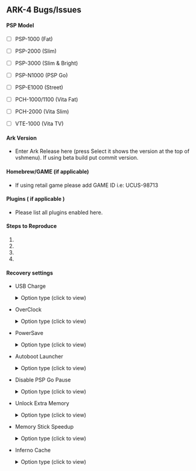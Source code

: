 ## ARK-4 Bugs/Issues

#### PSP Model
- [ ] PSP-1000 (Fat)
 
- [ ] PSP-2000 (Slim)

- [ ] PSP-3000 (Slim & Bright)

- [ ] PSP-N1000 (PSP Go)

- [ ] PSP-E1000 (Street)

- [ ] PCH-1000/1100 (Vita Fat)

- [ ] PCH-2000 (Vita Slim)

- [ ] VTE-1000 (Vita TV)

#### Ark Version

- Enter Ark Release here (press Select it shows the version at the top of vshmenu). If using beta build put commit version.

#### Homebrew/GAME (if applicable)

- If using retail game please add GAME ID i.e: UCUS-98713 

#### Plugins ( if applicable )

 - Please list all plugins enabled here.

#### Steps to Reproduce
1.
2.
3.
4.

#### Recovery settings
- USB Charge  
	<details>
		<summary>Option type (click to view)</summary>
	
	- [X] Disabled
	- [ ] Always
	- [ ] Game
	- [ ] UMD
	- [ ] Homebrew
	- [ ] Pops
	- [ ] VSH

	</details>

- OverClock 

	<details>
		<summary>Option type (click to view)</summary>
	
	- [X] Disabled
	- [ ] Always
	- [ ] Game
	- [ ] UMD
	- [ ] Homebrew
	- [ ] Pops
	- [ ] VSH

	</details>

- PowerSave
	<details>
		<summary>Option type (click to view)</summary>
	
	- [X] Disabled
	- [ ] Always
	- [ ] Game
	- [ ] UMD
	- [ ] Homebrew
	- [ ] Pops
	- [ ] VSH

	</details>


- Autoboot Launcher

	<details>
		<summary>Option type (click to view)</summary>

	- [X] Disabled
	- [ ] Always
	- [ ] Game
	- [ ] UMD
	- [ ] Homebrew
	- [ ] Pops
	- [ ] VSH

	</details>

- Disable PSP Go Pause

	<details>
		<summary>Option type (click to view)</summary>

	- [X] Disabled
	- [ ] Always
	- [ ] Game
	- [ ] UMD
	- [ ] Homebrew
	- [ ] Pops
	- [ ] VSH

	</details>

- Unlock Extra Memory

	<details>
		<summary>Option type (click to view)</summary>

	- [X] Disabled
	- [ ] Always
	- [ ] Game
	- [ ] UMD
	- [ ] Homebrew
	- [ ] Pops
	- [ ] VSH

	</details>

- Memory Stick Speedup

	<details>
		<summary>Option type (click to view)</summary>

	- [X] Disabled
	- [ ] Always
	- [ ] Game
	- [ ] UMD
	- [ ] Homebrew
	- [ ] Pops
	- [ ] VSH

	</details>

- Inferno Cache 

	<details>
		<summary>Option type (click to view)</summary>

	- [X] Disabled
	- [ ] Always
	- [ ] Game
	- [ ] UMD
	- [ ] Homebrew
	- [ ] Pops
	- [ ] VSH

	</details>
